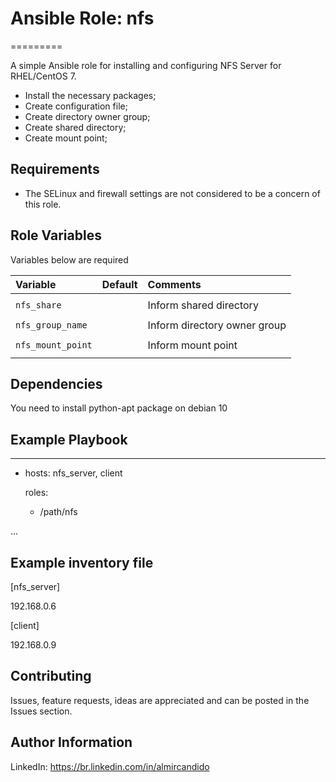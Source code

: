# Ansible Role: nfs
=========

A simple Ansible role for installing and configuring NFS Server for RHEL/CentOS 7.

- Install the necessary packages;
- Create configuration file;
- Create directory owner group;
- Create shared directory;
- Create mount point;


Requirements
------------

- The SELinux and firewall settings are not considered to be a concern of this role.

Role Variables
--------------


Variables below are required

| Variable                                     | Default                       | Comments                                     
| :---                                         | :---                          | :---       
|                                              |                               |
| `nfs_share`                                  |                               | Inform shared directory 
|                                              |                               |
| `nfs_group_name`                             |                               | Inform directory owner group
|                                              |                               |
| `nfs_mount_point`                            |                               | Inform mount point
|                                              |                               |


Dependencies
------------

You need to install python-apt package on debian 10 


Example Playbook
----------------

---
- hosts: nfs_server, client

  roles:

    - /path/nfs

...

Example inventory file
----------------------
[nfs_server]

192.168.0.6

[client]

192.168.0.9

## Contributing

Issues, feature requests, ideas are appreciated and can be posted in the Issues section.


Author Information
------------------
LinkedIn: https://br.linkedin.com/in/almircandido
